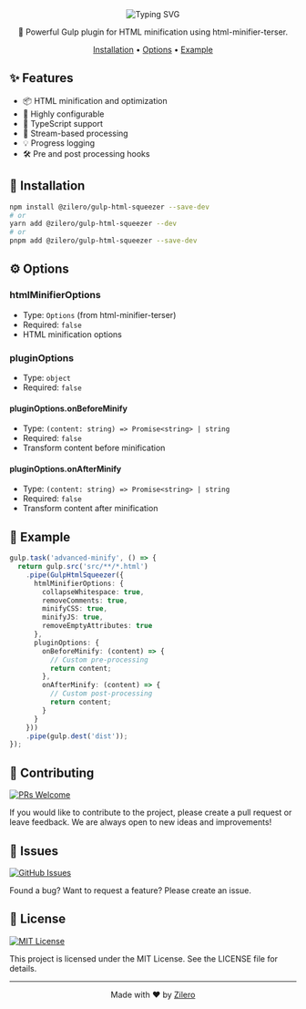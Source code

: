 <div align="center">

<img src="https://readme-typing-svg.demolab.com?font=Montserrat&weight=700&size=35&duration=3000&pause=1000&color=CF4647&background=45FF0000&center=true&vCenter=true&width=600&height=70&lines=Gulp+HTML+Squeezer;Fast+%26+Efficient;Smart+HTML+Minification" alt="Typing SVG" />

📄 Powerful Gulp plugin for HTML minification using html-minifier-terser.

[Installation](#-installation) •
[Options](#-options) •
[Example](#-example)

</div>

## ✨ Features

- 📦 HTML minification and optimization
- 🔧 Highly configurable
- 📝 TypeScript support
- 🚀 Stream-based processing
- 💡 Progress logging
- 🛠️ Pre and post processing hooks

## 🚀 Installation

```bash
npm install @zilero/gulp-html-squeezer --save-dev
# or
yarn add @zilero/gulp-html-squeezer --dev
# or
pnpm add @zilero/gulp-html-squeezer --save-dev
```

## ⚙️ Options

### htmlMinifierOptions
- Type: `Options` (from html-minifier-terser)
- Required: `false`
- HTML minification options

### pluginOptions
- Type: `object`
- Required: `false`

#### pluginOptions.onBeforeMinify
- Type: `(content: string) => Promise<string> | string`
- Required: `false`
- Transform content before minification

#### pluginOptions.onAfterMinify
- Type: `(content: string) => Promise<string> | string`
- Required: `false`
- Transform content after minification

## 📝 Example

```typescript
gulp.task('advanced-minify', () => {
  return gulp.src('src/**/*.html')
    .pipe(GulpHtmlSqueezer({
      htmlMinifierOptions: {
        collapseWhitespace: true,
        removeComments: true,
        minifyCSS: true,
        minifyJS: true,
        removeEmptyAttributes: true
      },
      pluginOptions: {
        onBeforeMinify: (content) => {
          // Custom pre-processing
          return content;
        },
        onAfterMinify: (content) => {
          // Custom post-processing
          return content;
        }
      }
    }))
    .pipe(gulp.dest('dist'));
});
```

## 🤝 Contributing

[![PRs Welcome](https://img.shields.io/badge/PRs-welcome-brightgreen.svg)](CONTRIBUTING.md)

If you would like to contribute to the project, please create a pull request or leave feedback. We are always open to new ideas and improvements!

## 🐛 Issues

[![GitHub Issues](https://img.shields.io/github/issues/zilero/gulp-plugins-hub.svg)](https://github.com/zilero/gulp-plugins-hub/issues)

Found a bug? Want to request a feature? Please create an issue.

## 📄 License

[![MIT License](https://img.shields.io/badge/license-MIT-blue.svg)](LICENSE)

This project is licensed under the MIT License. See the LICENSE file for details.

---

<div align="center">

Made with ❤️ by [Zilero](https://github.com/zilero)

</div>
